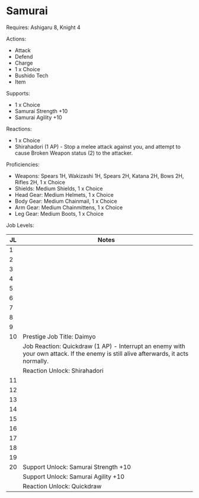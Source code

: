 # Samurai

Requires: Ashigaru 8, Knight 4

Actions:

- Attack
- Defend
- Charge
- 1 x Choice
- Bushido Tech
- Item

Supports:

- 1 x Choice
- Samurai Strength +10
- Samurai Agility +10

Reactions:

- 1 x Choice
- Shirahadori (1 AP) - Stop a melee attack against you, and attempt to cause Broken Weapon status (2) to the attacker.

Proficiencies:

- Weapons: Spears 1H, Wakizashi 1H, Spears 2H, Katana 2H, Bows 2H, Rifles 2H, 1 x Choice
- Shields: Medium Shields, 1 x Choice
- Head Gear: Medium Helmets, 1 x Choice
- Body Gear: Medium Chainmail, 1 x Choice
- Arm Gear: Medium Chainmittens, 1 x Choice
- Leg Gear: Medium Boots, 1 x Choice

Job Levels:

| JL | Notes |
| --- | --- |
| 1 | 
| 2 | 
| 3 | 
| 4 | 
| 5 | 
| 6 | 
| 7 | 
| 8 | 
| 9 | 
| 10 | Prestige Job Title: Daimyo
|    | Job Reaction: Quickdraw (1 AP) - Interrupt an enemy with your own attack. If the enemy is still alive afterwards, it acts normally.
|    | Reaction Unlock: Shirahadori
| 11 | 
| 12 | 
| 13 | 
| 14 | 
| 15 | 
| 16 | 
| 17 | 
| 18 | 
| 19 | 
| 20 | Support Unlock: Samurai Strength +10
|    | Support Unlock: Samurai Agility +10
|    | Reaction Unlock: Quickdraw
